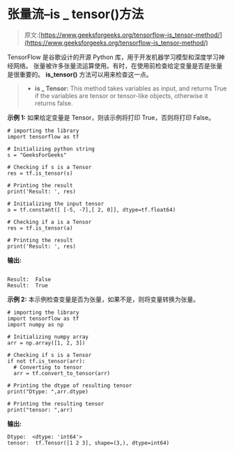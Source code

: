 # 张量流–is _ tensor()方法

> 原文:[https://www.geeksforgeeks.org/tensorflow-is_tensor-method/](https://www.geeksforgeeks.org/tensorflow-is_tensor-method/)

TensorFlow 是谷歌设计的开源 Python 库，用于开发机器学习模型和深度学习神经网络。
张量被许多张量流运算使用。有时，在使用前检查给定变量是否是张量是很重要的。 **is_tensor()** 方法可以用来检查这一点。

> *   **is _ Tensor:** This method takes variables as input, and returns True if the variables are tensor or tensor-like objects, otherwise it returns false.

**示例 1:** 如果给定变量是 Tensor，则该示例将打印 True，否则将打印 False。

```
# importing the library
import tensorflow as tf

# Initializing python string
s = "GeeksForGeeks"

# Checking if s is a Tensor
res = tf.is_tensor(s)

# Printing the result
print('Result: ', res)

# Initializing the input tensor
a = tf.constant([ [-5, -7],[ 2, 0]], dtype=tf.float64)

# Checking if a is a Tensor
res = tf.is_tensor(a)

# Printing the result
print('Result: ', res)
```

**输出:**

```

Result:  False
Result:  True

```

**示例 2:** 本示例检查变量是否为张量，如果不是，则将变量转换为张量。

```
# importing the library
import tensorflow as tf
import numpy as np

# Initializing numpy array
arr = np.array([1, 2, 3])

# Checking if s is a Tensor
if not tf.is_tensor(arr):
  # Converting to tensor
  arr = tf.convert_to_tensor(arr)

# Printing the dtype of resulting tensor
print("Dtype: ",arr.dtype)

# Printing the resulting tensor
print("tensor: ",arr)
```

**输出:**

```
Dtype:  <dtype: 'int64'>
tensor:  tf.Tensor([1 2 3], shape=(3,), dtype=int64)

```